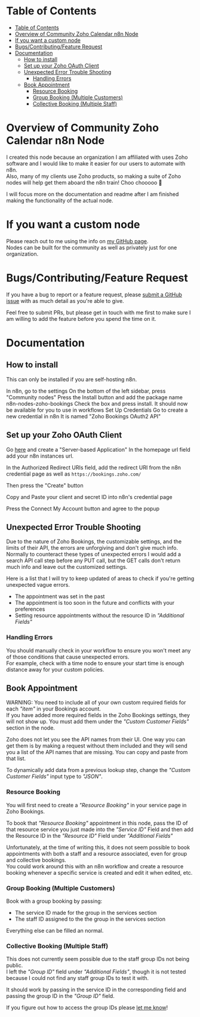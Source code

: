 # Table of Contents
- [Table of Contents](#table-of-contents)
- [Overview of Community Zoho Calendar n8n Node](#overview-of-community-zoho-calendar-n8n-node)
- [If you want a custom node](#if-you-want-a-custom-node)
- [Bugs/Contributing/Feature Request](#bugscontributingfeature-request)
- [Documentation](#documentation)
	- [How to install](#how-to-install)
	- [Set up your Zoho OAuth Client](#set-up-your-zoho-oauth-client)
	- [Unexpected Error Trouble Shooting](#unexpected-error-trouble-shooting)
		- [Handling Errors](#handling-errors)
	- [Book Appointment](#book-appointment)
		- [Resource Booking](#resource-booking)
		- [Group Booking (Multiple Customers)](#group-booking-multiple-customers)
		- [Collective Booking (Multiple Staff)](#collective-booking-multiple-staff)

# Overview of Community Zoho Calendar n8n Node
I created this node because an organization I am affiliated with uses Zoho software and I would like to make it easier for our users to automate with n8n.  \
Also, many of my clients use Zoho products, so making a suite of Zoho nodes will help get them aboard the n8n train! Choo chooooo 🚂


I will focus more on the documentation and readme after I am finished making the functionality of the actual node.

# If you want a custom node
Please reach out to me using the info on [my GitHub page](https://github.com/liamdmcgarrigle).  \
Nodes can be built for the community as well as privately just for one organization.

# Bugs/Contributing/Feature Request

If you have a bug to report or a feature request, please [submit a GitHub issue](https://github.com/liamdmcgarrigle/n8n-nodes-zoho-bookings/issues/new) with as much detail as you're able to give.

Feel free to submit PRs, but please get in touch with me first to make sure I am willing to add the feature before you spend the time on it.

# Documentation
## How to install
This can only be installed if you are self-hosting n8n.

In n8n, go to the settings
On the bottom of the left sidebar, press "Community nodes"
Press the Install button and add the package name n8n-nodes-zoho-bookings
Check the box and press install. It should now be available for you to use in workflows
Set Up Credentials
Go to create a new credential in n8n It is named "Zoho Bookings OAuth2 API"

## Set up your Zoho OAuth Client

Go [here](https://api-console.zoho.com/) and create a "Server-based Application"
In the homepage url field add your n8n instances url.

In the Authorized Redirect URIs field, add the redirect URI from the n8n credential page as well as `https://bookings.zoho.com/`

Then press the "Create" button

Copy and Paste your client and secret ID into n8n's credential page

Press the Connect My Account button and agree to the popup

## Unexpected Error Trouble Shooting
Due to the nature of Zoho Bookings, the customizable settings, and the limits of their API, the errors are unforgiving and don't give much info.  \
Normally to counteract these types of unexpected errors I would add a search API call step before any PUT call, but the GET calls don't return much info and leave out the customized settings.

Here is a list that I will try to keep updated of areas to check if you're getting unexpected vague errors.
- The appointment was set in the past
- The appointment is too soon in the future and conflicts with your preferences
- Setting resource appointments without the resource ID in _"Additional Fields"_

### Handling Errors
You should manually check in your workflow to ensure you won't meet any of those conditions that cause unexpected errors.  \
For example, check with a time node to ensure your start time is enough distance away for your custom policies.

## Book Appointment 
WARNING: You need to include all of your own custom required fields for each  _"item"_ in your Bookings account.  \
If you have added more required fields in the Zoho Bookings settings, they will not show up. You must add them under the _"Custom Customer Fields"_ section in the node. 

Zoho does not let you see the API names from their UI. One way you can get them is by making a request without them included and they will send you a list of the API names that are missing. You can copy and paste from that list.

To dynamically add data from a previous lookup step, change the _"Custom Customer Fields"_ input type to _"JSON"_.

### Resource Booking
You will first need to create a _"Resource Booking"_ in your service page in Zoho Bookings.

To book that _"Resource Booking"_ appointment in this node, pass the ID of that resource service you just made into the _"Service ID"_ Field and then add the Resource ID in the _"Resource ID"_ Field under _"Additional Fields"_

Unfortunately, at the time of writing this, it does not seem possible to book appointments with both a staff and a resource associated, even for group and collective bookings.  \
You could work around this with an n8n workflow and create a resource booking whenever a specific service is created and edit it when edited, etc. 

### Group Booking (Multiple Customers)
Book with a group booking by passing:
- The service ID made for the group in the services section
- The staff ID assigned to the the group in the services section

Everything else can be filled an normal.

### Collective Booking (Multiple Staff)
This does not currently seem possible due to the staff group IDs not being public.  \
I left the _"Group ID"_ field under _"Additional Fields"_, though it is not tested because I could not find any staff group IDs to test it with.  

It should work by passing in the service ID in the corresponding field and passing the group ID in the _"Group ID"_ field.


If you figure out how to access the group IDs please [let me know](https://github.com/liamdmcgarrigle)!
